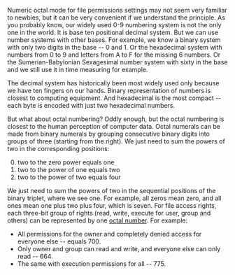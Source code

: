Numeric octal mode for file permissions settings may not seem very familiar to newbies, but it can be very convenient if we understand the principle. As you probably know, our widely used 0-9 numbering system is not the only one in the world. It is base ten positional decimal system. But we can use number systems with other bases. For example, we know a binary system with only two digits in the base -- 0 and 1. Or the hexadecimal system with numbers from 0 to 9 and letters from A to F for the missing 6 numbers. Or the Sumerian-Babylonian Sexagesimal number system with sixty in the base and we still use it in time measuring for example.

The decimal system has historically been most widely used only because we have ten fingers on our hands. Binary representation of numbers is closest to computing equipment. And hexadecimal is the most compact -- each byte is encoded with just two hexadecimal numbers.

But what about octal numbering? Oddly enough, but the octal numbering is closest to the human perception of computer data. Octal numerals can be made from binary numerals by grouping consecutive binary digits into groups of three (starting from the right). We just need to sum the powers of two in the corresponding positions:

0) two to the zero power equals one
1) two to the power of one equals two
2) two to the power of two equals four

We just need to sum the powers of two in the sequential positions of the binary triplet, where we see one. For example, all zeros mean zero, and all ones mean one plus two plus four, which is seven. For file access rights, each three-bit group of rights (read, write, execute for user, group and others) can be represented by one [octal number](https://en.wikipedia.org/wiki/Chmod#Octal_modes). For example:
* All permissions for the owner and completely denied access for everyone else -- equals 700.
* Only owner and group can read and write, and everyone else can only read -- 664.
* The same with execution permissions for all -- 775.
